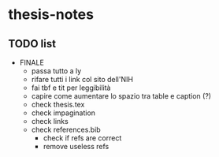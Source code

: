 # thesis-notes

## TODO list

- FINALE
    - passa tutto a ly
    - rifare tutti i link col sito dell'NIH
    - fai tbf e tit per leggibilità
    - capire come aumentare lo spazio tra table e caption (?)
    - check thesis.tex
    - check impagination
    - check links
    - check references.bib
        - check if refs are correct
        - remove useless refs

